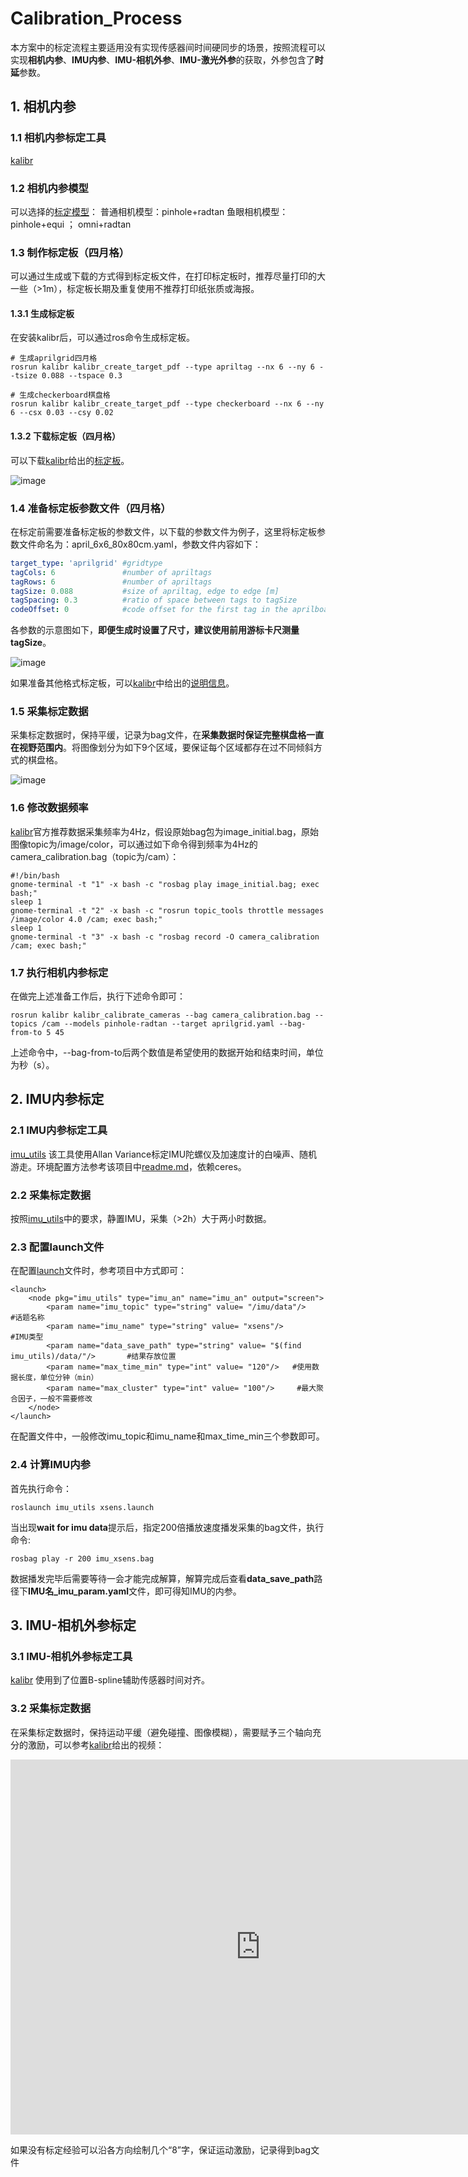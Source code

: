 # Calibration_Process
本方案中的标定流程主要适用没有实现传感器间时间硬同步的场景，按照流程可以实现**相机内参**、**IMU内参**、**IMU-相机外参**、**IMU-激光外参**的获取，外参包含了**时延**参数。
## 1. 相机内参
### 1.1 相机内参标定工具
[kalibr](https://github.com/ethz-asl/kalibr)
### 1.2 相机内参模型
可以选择的[标定模型](https://github.com/ethz-asl/kalibr/wiki/supported-models)：
普通相机模型：pinhole+radtan
鱼眼相机模型：pinhole+equi ； omni+radtan
### 1.3 制作标定板（四月格）
可以通过生成或下载的方式得到标定板文件，在打印标定板时，推荐尽量打印的大一些（>1m），标定板长期及重复使用不推荐打印纸张质或海报。
#### 1.3.1 生成标定板
在安装kalibr后，可以通过ros命令生成标定板。
```shell
# 生成aprilgrid四月格
rosrun kalibr kalibr_create_target_pdf --type apriltag --nx 6 --ny 6 --tsize 0.088 --tspace 0.3
```
```shell
# 生成checkerboard棋盘格
rosrun kalibr kalibr_create_target_pdf --type checkerboard --nx 6 --ny 6 --csx 0.03 --csy 0.02
```
#### 1.3.2 下载标定板（四月格）
可以下载[kalibr](https://github.com/ethz-asl/kalibr)给出的[标定板](https://drive.google.com/file/d/14dY7z8pDb2iEBdveTviDXsoi5H9AaQP1/view)。

![image](https://github.com/user-attachments/assets/425864b1-3693-42ea-a938-ac8bc9243850)

### 1.4 准备标定板参数文件（四月格）
在标定前需要准备标定板的参数文件，以下载的参数文件为例子，这里将标定板参数文件命名为：april_6x6_80x80cm.yaml，参数文件内容如下：
```yaml
target_type: 'aprilgrid' #gridtype
tagCols: 6               #number of apriltags
tagRows: 6               #number of apriltags
tagSize: 0.088           #size of apriltag, edge to edge [m]
tagSpacing: 0.3          #ratio of space between tags to tagSize
codeOffset: 0            #code offset for the first tag in the aprilboard
```
各参数的示意图如下，**即便生成时设置了尺寸，建议使用前用游标卡尺测量tagSize**。

![image](https://github.com/user-attachments/assets/2e17ddfe-bbfd-49d2-8daf-ce5579ec96f1)

如果准备其他格式标定板，可以[kalibr](https://github.com/ethz-asl/kalibr)中给出的[说明信息](https://github.com/ethz-asl/kalibr/wiki/calibration-targets)。
### 1.5 采集标定数据
采集标定数据时，保持平缓，记录为bag文件，在**采集数据时保证完整棋盘格一直在视野范围内**。将图像划分为如下9个区域，要保证每个区域都存在过不同倾斜方式的棋盘格。

![image](https://github.com/user-attachments/assets/a37e342e-87e2-4fe0-bc47-2805a308d422)

### 1.6 修改数据频率
[kalibr](https://github.com/ethz-asl/kalibr)官方推荐数据采集频率为4Hz，假设原始bag包为image_initial.bag，原始图像topic为/image/color，可以通过如下命令得到频率为4Hz的camera_calibration.bag（topic为/cam）：
```shell
#!/bin/bash
gnome-terminal -t "1" -x bash -c "rosbag play image_initial.bag; exec bash;"
sleep 1
gnome-terminal -t "2" -x bash -c "rosrun topic_tools throttle messages /image/color 4.0 /cam; exec bash;"
sleep 1
gnome-terminal -t "3" -x bash -c "rosbag record -O camera_calibration /cam; exec bash;"
```
### 1.7 执行相机内参标定
在做完上述准备工作后，执行下述命令即可：
```shell
rosrun kalibr kalibr_calibrate_cameras --bag camera_calibration.bag --topics /cam --models pinhole-radtan --target aprilgrid.yaml --bag-from-to 5 45
```
上述命令中，--bag-from-to后两个数值是希望使用的数据开始和结束时间，单位为秒（s）。
## 2. IMU内参标定
### 2.1 IMU内参标定工具
[imu_utils](https://github.com/gaowenliang/imu_utils)
该工具使用Allan Variance标定IMU陀螺仪及加速度计的白噪声、随机游走。环境配置方法参考该项目中[readme.md](https://github.com/gaowenliang/imu_utils/blob/master/README.md)，依赖ceres。
### 2.2 采集标定数据
按照[imu_utils](https://github.com/gaowenliang/imu_utils)中的要求，静置IMU，采集（>2h）大于两小时数据。
### 2.3 配置launch文件
在配置[launch](https://github.com/gaowenliang/imu_utils/blob/master/launch/xsens.launch)文件时，参考项目中方式即可：
```launch
<launch>
    <node pkg="imu_utils" type="imu_an" name="imu_an" output="screen">
        <param name="imu_topic" type="string" value= "/imu/data"/>		#话题名称
        <param name="imu_name" type="string" value= "xsens"/>		#IMU类型
        <param name="data_save_path" type="string" value= "$(find imu_utils)/data/"/>		#结果存放位置
        <param name="max_time_min" type="int" value= "120"/>   #使用数据长度，单位分钟（min）
        <param name="max_cluster" type="int" value= "100"/>		#最大聚合因子，一般不需要修改
    </node>
</launch>
```
在配置文件中，一般修改imu_topic和imu_name和max_time_min三个参数即可。
### 2.4 计算IMU内参
首先执行命令：
```shell
roslaunch imu_utils xsens.launch
```
当出现**wait for imu data**提示后，指定200倍播放速度播发采集的bag文件，执行命令:
```shell
rosbag play -r 200 imu_xsens.bag
```
数据播发完毕后需要等待一会才能完成解算，解算完成后查看**data_save_path**路径下**IMU名_imu_param.yaml**文件，即可得知IMU的内参。
## 3. IMU-相机外参标定
### 3.1 IMU-相机外参标定工具
[kalibr](https://github.com/ethz-asl/kalibr)
使用到了位置B-spline辅助传感器时间对齐。
### 3.2 采集标定数据
在采集标定数据时，保持运动平缓（避免碰撞、图像模糊），需要赋予三个轴向充分的激励，可以参考[kalibr](https://github.com/ethz-asl/kalibr)给出的视频：

<iframe 
src=https://www.youtube.com/watch?app=desktop&v=puNXsnrYWTY
scrolling="no" 
border="0" 
frameborder="no" 
framespacing="0" 
allowfullscreen="true" 
height=600 
width=800> 
</iframe>

如果没有标定经验可以沿各方向绘制几个“8”字，保证运动激励，记录得到bag文件
